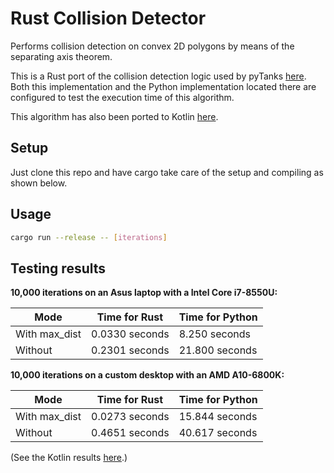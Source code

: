 # Rust Collision Detector
Performs collision detection on convex 2D polygons by means of the separating axis theorem.

This is a Rust port of the collision detection logic used by pyTanks 
[here](https://github.com/JoelEager/pyTanks.Server/blob/master/gameLogic/collisionDetector.py). Both this 
implementation and the Python implementation located there are configured to test the execution time of this algorithm.

This algorithm has also been ported to Kotlin [here](https://github.com/JoelEager/Kotlin-Collision-Detector).

## Setup
Just clone this repo and have cargo take care of the setup and compiling as shown below.

## Usage
```bash
cargo run --release -- [iterations]
```

## Testing results
**10,000 iterations on an Asus laptop with a Intel Core i7-8550U:**

| Mode            | Time for Rust   | Time for Python   |
| --------------- | --------------- | ----------------- |
| With max_dist   | 0.0330 seconds  |  8.250 seconds    |
| Without         | 0.2301 seconds  | 21.800 seconds    |

**10,000 iterations on a custom desktop with an AMD A10-6800K:**

| Mode            | Time for Rust   | Time for Python   |
| --------------- | --------------- | ----------------- |
| With max_dist   | 0.0273 seconds  | 15.844 seconds    |
| Without         | 0.4651 seconds  | 40.617 seconds    |

(See the Kotlin results [here](https://github.com/JoelEager/Kotlin-Collision-Detector#testing-results).)